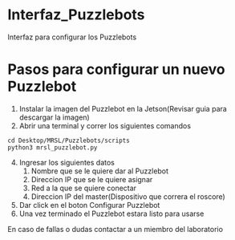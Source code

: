 # Interfaz_Puzzlebots
Interfaz para configurar los Puzzlebots

# Pasos para configurar un nuevo Puzzlebot

1. Instalar la imagen del Puzzlebot en la Jetson(Revisar guia para descargar la imagen)
2.  Abrir una terminal y correr los siguientes comandos
```
cd Desktop/MRSL/Puzzlebots/scripts
python3 mrsl_puzzlebot.py
```
4.  Ingresar los siguientes datos
    1. Nombre que se le quiere dar al Puzzlebot
    2. Direccion IP que se le quiere asignar
    3. Red a la que se quiere conectar
    4. Direccion IP del master(Dispositivo que correra el roscore)
5. Dar click en el boton Configurar Puzzlebot
6. Una vez terminado el Puzzlebot estara listo para usarse

En caso de fallas o dudas contactar a un miembro del laboratorio
